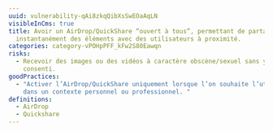 ```yaml
---
uuid: vulnerability-qAi8zkqQibXsSwEOaAqLN
visibleInCms: true
title: Avoir un AirDrop/QuickShare “ouvert à tous”, permettant de partager
  instantanément des éléments avec des utilisateurs à proximité.
categories: category-vPOHpPFF_kFw2S80Eawqn
risks:
  - Recevoir des images ou des vidéos à caractère obscène/sexuel sans y avoir
    consenti.
goodPractices:
  - "Activer l’AirDrop/QuickShare uniquement lorsque l’on souhaite l’utiliser
    dans un contexte personnel ou professionnel. "
definitions:
  - AirDrop
  - Quickshare
---
```

